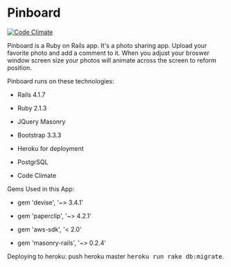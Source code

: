 <h1>Pinboard</h1> 

[![Code Climate](https://codeclimate.com/github/iposton/pinboard/badges/gpa.svg)](https://codeclimate.com/github/iposton/pinboard)

Pinboard is a Ruby on Rails app. It's a photo sharing app. Upload your favorite photo and add a comment to it. When you adjust your broswer window screen size your photos will animate across the screen to reform position. 

Pinboard runs on these technologies:

* Rails 4.1.7 

* Ruby 2.1.3

* JQuery Masonry

* Bootstrap 3.3.3

* Heroku for deployment

* PostgrSQL

* Code Climate

Gems Used in this App:

* gem 'devise', '~> 3.4.1'

* gem 'paperclip', '~> 4.2.1'

* gem 'aws-sdk', '< 2.0'

* gem 'masonry-rails', '~> 0.2.4'

Deploying to heroku:
push heroku master
<tt>heroku run rake db:migrate</tt>.
